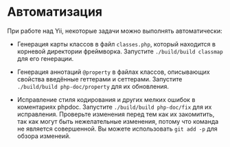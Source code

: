 Автоматизация
=============

При работе над Yii, некоторые задачи можно выполнять автоматически:

- Генерация карты классов в файл `classes.php`, который находится в корневой директории фреймворка.
  Запустите `./build/build classmap` для его генерации.

- Генерация аннотаций `@property` в файлах классов, описывающих свойства введённые геттерами и сеттерами.
  Запустите `./build/build php-doc/property` для их обновления.

- Исправление стиля кодирования и других мелких ошибок в коментариях phpdoc.
  Запустите `./build/build php-doc/fix` для их исправления.
  Проверьте изменения перед тем как их закомитить, так как могут быть нежелательные изменения, потому что команда не
  является совершенной. Вы можете использовать `git add -p` для обзора изменеий.
